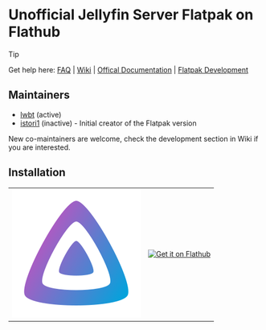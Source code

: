 # Unofficial Jellyfin Server Flatpak on Flathub

> [!TIP]
> Get help here:
> [FAQ](https://github.com/flathub/org.jellyfin.JellyfinServer/wiki/FAQ-%E2%80%94-Frequently-Asked-Questions)
> |
> [Wiki](https://github.com/flathub/org.jellyfin.JellyfinServer/wiki)
> |
> [Offical Documentation](https://jellyfin.org/docs/)
> |
> [Flatpak Development](https://github.com/flathub/org.jellyfin.JellyfinServer/wiki/Development:-How-build-the-Flatpak-on-your-workstation%3F)

## Maintainers

* [lwbt](https://github.com/lwbt) (active)
* [istori1](https://github.com/istori1) (inactive) - Initial creator of the Flatpak version

New co-maintainers are welcome, check the development section in Wiki if you are interested.

## Installation

<table cellspacing="0" cellpadding="0" >
  <tr>
    <td>
      <a href='https://flathub.org/apps/org.jellyfin.JellyfinServer'>
        <img lt='Jellyfin Icon' src='./branding/org.jellyfin.JellyfinServer.svg'/>
      </a>
    </td>
    <td>
      <a href='https://flathub.org/apps/org.jellyfin.JellyfinServer'>
        <img width='240' alt='Get it on Flathub' src='https://flathub.org/api/badge?locale=en'/>
      </a>
    </td>
  </tr>
</table> 

